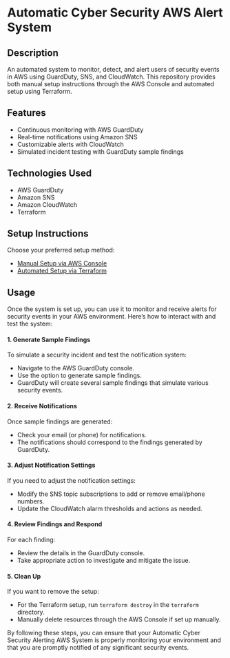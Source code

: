 # Automatic Cyber Security AWS Alert System

## Description
An automated system to monitor, detect, and alert users of security events in AWS using GuardDuty, SNS, and CloudWatch. This repository provides both manual setup instructions through the AWS Console and automated setup using Terraform.

## Features
- Continuous monitoring with AWS GuardDuty
- Real-time notifications using Amazon SNS
- Customizable alerts with CloudWatch
- Simulated incident testing with GuardDuty sample findings

## Technologies Used
- AWS GuardDuty
- Amazon SNS
- Amazon CloudWatch
- Terraform

## Setup Instructions
Choose your preferred setup method:
- [Manual Setup via AWS Console](docs/manual-setup.md)
- [Automated Setup via Terraform](docs/terraform-setup.md)

## Usage

Once the system is set up, you can use it to monitor and receive alerts for security events in your AWS environment. Here’s how to interact with and test the system:

#### 1. Generate Sample Findings

To simulate a security incident and test the notification system:
- Navigate to the AWS GuardDuty console.
- Use the option to generate sample findings.
- GuardDuty will create several sample findings that simulate various security events.

#### 2. Receive Notifications

Once sample findings are generated:
- Check your email (or phone) for notifications.
- The notifications should correspond to the findings generated by GuardDuty.

#### 3. Adjust Notification Settings

If you need to adjust the notification settings:
- Modify the SNS topic subscriptions to add or remove email/phone numbers.
- Update the CloudWatch alarm thresholds and actions as needed.

#### 4. Review Findings and Respond

For each finding:
- Review the details in the GuardDuty console.
- Take appropriate action to investigate and mitigate the issue.

#### 5. Clean Up

If you want to remove the setup:
- For the Terraform setup, run `terraform destroy` in the `terraform` directory.
- Manually delete resources through the AWS Console if set up manually.

By following these steps, you can ensure that your Automatic Cyber Security Alerting AWS System is properly monitoring your environment and that you are promptly notified of any significant security events.

